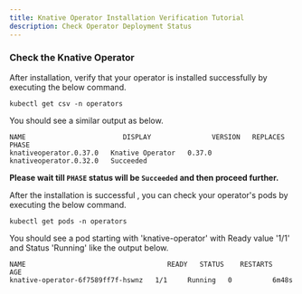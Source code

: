 ```yaml
---
title: Knative Operator Installation Verification Tutorial
description: Check Operator Deployment Status
---
```


### Check the Knative Operator 

After installation, verify that your operator is installed successfully by executing the below command.

```execute
kubectl get csv -n operators
```

You should see a similar output as below.

```output
NAME                        DISPLAY               VERSION   REPLACES                    PHASE
knativeoperator.0.37.0   Knative Operator   0.37.0    knativeoperator.0.32.0   Succeeded
```

**Please wait till `PHASE` status will be `Succeeded` and then proceed further.**

After the installation is successful , you can check your operator's pods by executing the below command.

```execute
kubectl get pods -n operators
```

You should see a pod starting with 'knative-operator' with Ready value '1/1' and Status 'Running' like the output below.

```output
NAME                                   READY   STATUS    RESTARTS   AGE
knative-operator-6f7589ff7f-hswnz   1/1     Running   0          6m48s
```

